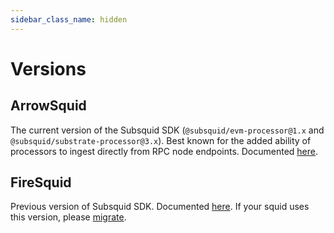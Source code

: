 ```yaml
---
sidebar_class_name: hidden
---
```


# Versions

## ArrowSquid

The current version of the Subsquid SDK (`@subsquid/evm-processor@1.x` and `@subsquid/substrate-processor@3.x`). Best known for the added ability of processors to ingest directly from RPC node endpoints. Documented [here](/).

## FireSquid

Previous version of Subsquid SDK. Documented [here](/firesquid). If your squid uses this version, please [migrate](/migrate/migrate-to-arrowsquid).
